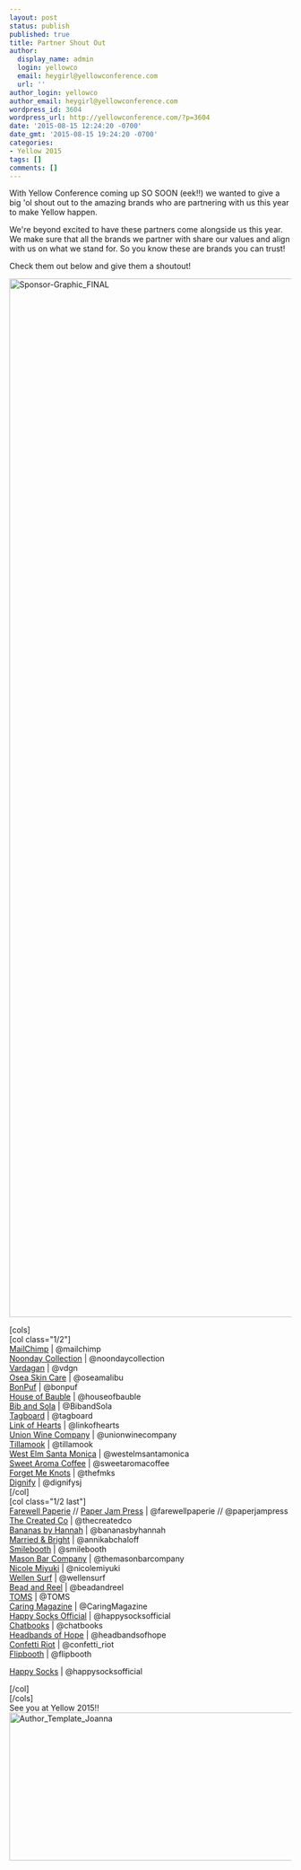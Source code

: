 ```yaml
---
layout: post
status: publish
published: true
title: Partner Shout Out
author:
  display_name: admin
  login: yellowco
  email: heygirl@yellowconference.com
  url: ''
author_login: yellowco
author_email: heygirl@yellowconference.com
wordpress_id: 3604
wordpress_url: http://yellowconference.com/?p=3604
date: '2015-08-15 12:24:20 -0700'
date_gmt: '2015-08-15 19:24:20 -0700'
categories:
- Yellow 2015
tags: []
comments: []
---
```

<p>With Yellow Conference coming up SO SOON (eek!!) we wanted to give&nbsp;a big 'ol shout out to the amazing brands who are partnering with us this year to make Yellow&nbsp;happen.</p>
<p>We're beyond excited to have these partners come alongside us this year. We make sure that all the brands we partner with share our values and align with us on what we stand for. So you know these are brands you can trust!</p>
<p>Check them out below and give them a shoutout!</p>
<p><a href="http://yellowconference.com/wp-content/uploads/2015/08/Sponsor-Graphic_FINAL1.jpg"><img class=" size-full wp-image-3649 alignleft" src="http://yellowconference.com/wp-content/uploads/2015/08/Sponsor-Graphic_FINAL1.jpg" alt="Sponsor-Graphic_FINAL" width="700" height="1852" /></a></p>
<p>[cols]<br />
[col class="1/2"]<br />
<a href="http://mailchimp.com/" target="_blank">MailChimp</a> | @mailchimp<br />
<a href="http://www.noondaycollection.com/pws/homeoffice/tabs/home.aspx" target="_blank">Noonday Collection</a> | @noondaycollection<br />
<a href="http://shop.vardagen.com/" target="_blank">Vardagan</a> | @vdgn<br />
<a href="http://oseamalibu.com/" target="_blank">Osea Skin Care</a> | @oseamalibu<br />
<a href="http://bonpuf.com/" target="_blank">BonPuf</a> | @bonpuf<br />
<a href="http://www.houseofbauble.com/" target="_blank">House of Bauble</a> | @houseofbauble<br />
<a href="http://www.bibandsola.com/" target="_blank">Bib and Sola</a> | @BibandSola<br />
<a href="tagboard.com" target="_blank">Tagboard</a> | @tagboard<br />
<a href="http://www.linkofhearts.com/" target="_blank">Link of Hearts</a> | @linkofhearts<br />
<a href="http://unionwinecompany.com/" target="_blank">Union Wine Company</a> | @unionwinecompany<br />
<a href="https://www.tillamook.com/" target="_blank">Tillamook</a> | @tillamook<br />
<a href="https://www.facebook.com/westelmsantamonica" target="_blank">West Elm Santa Monica</a> | @westelmsantamonica<br />
<a href="https://www.facebook.com/westelmsantamonica" target="_blank">Sweet Aroma Coffee</a> | @sweetaromacoffee<br />
<a href="http://www.thefmks.com/shop/" target="_blank">Forget Me Knots</a> | @thefmks<br />
<a href="http://www.shopdignify.com/" target="_blank">Dignify</a> | @dignifysj<br />
[/col]<br />
[col class="1/2 last"]<br />
<a href="http://farewellpaperie.com/#" target="_blank">Farewell Paperie</a> // <a href="http://www.paperjampress.com/" target="_blank">Paper Jam Press</a> | @farewellpaperie // @paperjampress<br />
<a href="http://thecreated.co/" target="_blank">The Created Co</a> | @thecreatedco<br />
<a href="http://bananasbyhannah.com/" target="_blank">Bananas by Hannah</a> | @bananasbyhannah<br />
<a href="http://www.marriedandbright.com/" target="_blank">Married &amp; Bright</a> | @annikabchaloff<br />
<a href="http://smilebooth.com/" target="_blank">Smilebooth</a> | @smilebooth<br />
<a href="http://themasonbarcompany.com/" target="_blank">Mason Bar Company</a> | @themasonbarcompany<br />
<a href="http://cargocollective.com/nicolemiyuki" target="_blank">Nicole Miyuki</a> | @nicolemiyuki<br />
<a href="http://wellensurf.com/" target="_blank">Wellen Surf</a> | @wellensurf<br />
<a href="http://www.beadandreel.com/" target="_blank">Bead and Reel</a> | @beadandreel<br />
<a href="http://www.toms.com/fall" target="_blank">TOMS</a> | @TOMS<br />
<a href="http://www.caringmagazine.org/" target="_blank">Caring Magazine</a> | @CaringMagazine<br />
<a href="http://www.happysocks.com/us/" target="_blank">Happy Socks Official</a> | @happysocksofficial<br />
<a href="http://chatbooks.com/" target="_blank">Chatbooks</a> | @chatbooks<br />
<a href="http://www.headbandsofhope.com/" target="_blank">Headbands of Hope</a> | @headbandsofhope<br />
<a href="https://www.etsy.com/shop/confettiriotshop" target="_blank">Confetti Riot</a> | @confetti_riot<br />
<a href="http://flipboothla.com/" target="_blank">Flipbooth</a> | @flipbooth</p>
<p><a href="http://www.happysocks.com/us/" target="_blank">Happy Socks</a> | @happysocksofficial</p>
<p>[/col]<br />
[/cols]<br />
See you at Yellow 2015!!<br />
<a href="http://instagram.com/joannawaterfall" target="_blank"><img class="aligncenter wp-image-3618 size-full" src="http://yellowconference.com/wp-content/uploads/2015/08/Author_Template_Joanna.jpg" alt="Author_Template_Joanna" width="700" height="264" /></a></p>
